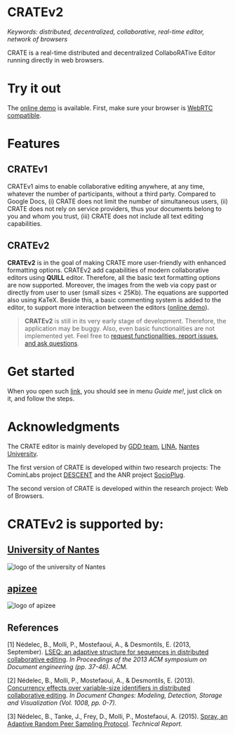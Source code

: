 
# CRATEv2

<i>Keywords: distributed, decentralized, collaborative, real-time editor,
network of browsers</i>

CRATE is a real-time distributed and decentralized CollaboRATive Editor running
directly in web browsers.

# Try it out
The [online demo](http://nhaouari.github.io/CRATE/) is available. First, make
sure your browser is [WebRTC
compatible](http://caniuse.com/#feat=rtcpeerconnection).


# Features
## CRATEv1 
CRATEv1 aims to enable collaborative editing anywhere, at any time, whatever the number of participants, without a third party. Compared to Google Docs, (i) CRATE
does not limit the number of simultaneous users, (ii) CRATE does not rely on
service providers, thus your documents belong to you and whom you trust, (iii) CRATE does not include all text editing capabilities.

## CRATEv2 
**CRATEv2**  is in the goal of making CRATE  more user-friendly with enhanced formatting options. CRATEv2 add capabilities of modern collaborative editors using **QUILL** editor. Therefore, all the basic text formatting options are now supported. Moreover, the images from the web via copy past or directly from user to user (small sizes < 25Kb). The equations are supported also using KaTeX. Beside this, a basic commenting system is added to the editor, to support more interaction between the editors ([online demo](http://nhaouari.github.io/CRATE/)).



> **CRATEv2** is still in its very early stage of development. Therefore, the
application may be buggy. Also, even basic functionalities are not implemented
yet. Feel free to [request functionalities, report issues, and ask
questions](https://github.com/nhaouari/CRATE/issues).


# Get started

When you open such [link](http://nhaouari.github.io/CRATE), you should see in menu *Guide me!*, just click on it, and follow the steps. 

# Acknowledgments

The CRATE editor is mainly
developed by [GDD team](https://sites.google.com/site/gddlina/),
[LINA](https://www.lina.univ-nantes.fr/), [Nantes
University](http://www.univ-nantes.fr/).

The first version of CRATE is developed within two research projects: The CominLabs project
[DESCENT](http://www.descent.cominlabs.ueb.eu/) and the ANR project
[SocioPlug](http://socioplug.univ-nantes.fr/). 

The second version of CRATE is developed within the research project: Web of Browsers.

# CRATEv2 is supported by: 
## [University of Nantes](http://www.univ-nantes.fr)
![logo of the university of Nantes](http://www.univ-nantes.fr/medias/photo/logo-un2012quadri-larg40_1505201736053-png?ID_FICHE=548383&INLINE=FALSE)
## [apizee](https://www.apizee.com)
![logo of apizee](https://www.apizee.com/wp-content/uploads/2017/05/apizee_logo_black.png)

## References
[1] Nédelec, B., Molli, P., Mostefaoui, A., & Desmontils, E. (2013,
September). [LSEQ: an adaptive structure for sequences in distributed
collaborative
editing](http://hal.univ-nantes.fr/docs/00/92/16/33/PDF/fp025-nedelec.pdf). <i>In
Proceedings of the 2013 ACM symposium on Document engineering (pp. 37-46).</i> ACM.

[2] Nédelec, B., Molli, P., Mostefaoui, A., & Desmontils,
E. (2013). [Concurrency effects over variable-size identifiers in distributed
collaborative
editing](https://hal.archives-ouvertes.fr/hal-00921655/document). <i>In
Document Changes: Modeling, Detection, Storage and Visualization (Vol. 1008,
pp. 0-7).</i>

[3] Nédelec, B., Tanke, J., Frey, D., Molli, P., Mostefaoui, A. (2015).
[Spray, an Adaptive Random Peer Sampling Protocol](https://hal.archives-ouvertes.fr/hal-01203363/file/spray.pdf). <i>Technical Report.</i>



